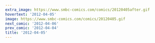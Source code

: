 ```yaml
---
extra_image: https://www.smbc-comics.com/comics/20120405after.gif
hovertext: '2012-04-05'
image: https://www.smbc-comics.com/comics/20120405.gif
next_comic: '2012-04-06'
prev_comic: '2012-04-04'
title: '2012-04-05'
---
```


